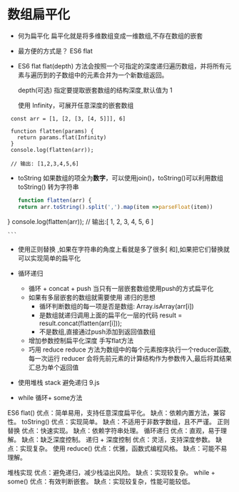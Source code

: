 # 数组扁平化

- 何为扁平化
    扁平化就是将多维数组变成一维数组,不存在数组的嵌套

- 最方便的方式是？
    ES6 flat

- ES6 flat
    flat(depth) 方法会按照一个可指定的深度递归遍历数组，并将所有元素与遍历到的子数组中的元素合并为一个新数组返回。

    depth(可选) 指定要提取嵌套数组的结构深度,默认值为 1

    使用 Infinity，可展开任意深度的嵌套数组
```
 const arr = [1, [2, [3, [4, 5]]], 6]

 function flatten(params) {
   return params.flat(Infinity)
 }
 console.log(flatten(arr));

 // 输出: [1,2,3,4,5,6]

```

- toString
    如果数组的项全为**数字**，可以使用join()，toString()可以利用数组toString() 转为字符串

    ```js
    function flatten(arr) {
  return arr.toString().split(',').map(item =>parseFloat(item))
}
console.log(flatten(arr));
// 输出:[ 1, 2, 3, 4, 5, 6 ]

    ```

- 使用正则替换
    ,如果在字符串的角度上看就是多了很多[ 和],如果把它们替换就可以实现简单的扁平化

- 循环递归
    - 循环 + concat + push
    当只有一层嵌套数组使用push的方式扁平化
    - 如果有多层嵌套的数组就需要使用 递归的思想
        - 循环判断数组的每一项是否是数组: Array.isArray(arr[i])
        - 是数组就递归调用上面的扁平化一层的代码 result = result.concat(flatten(arr[i]));
        - 不是数组,直接通过push添加到返回值数组
    - 增加参数控制扁平化深度
        手写flat方法
    - 巧用 reduce
        reduce 方法为数组中的每个元素按序执行一个reducer函数,每一次运行 reducer 会将先前元素的计算结构作为参数传入,最后将其结果汇总为单个返回值

- 使用堆栈 stack 避免递归
9.js

- while 循环+ some方法


ES6 flat()
优点：简单易用，支持任意深度扁平化。
缺点：依赖内置方法，兼容性。
toString()
优点：实现简单。
缺点：不适用于非数字数组，且不严谨。
正则替换
优点：快速实现。
缺点：依赖字符串处理。
循环递归
优点：直观，易于理解。
缺点：缺乏深度控制。
递归 + 深度控制
优点：灵活，支持深度参数。
缺点：实现复杂。
使用 reduce()
优点：优雅，函数式编程风格。
缺点：可能不易理解。

堆栈实现
优点：避免递归，减少栈溢出风险。
缺点：实现较复杂。
while + some()
优点：有效判断嵌套。
缺点：实现较复杂，性能可能较低。
